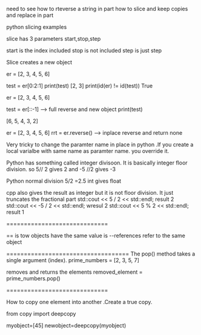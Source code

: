 need to see how to rteverse a string in part
how to slice and keep copies and replace in part


python slicing examples

slice has 3 parameters start,stop,step

start is the index included
stop is not included
step is just step

Slice creates a new object


er = [2, 3, 4, 5, 6]

test = er[0:2:1]
print(test)
[2, 3]
print(id(er) != id(test))
True

er = [2, 3, 4, 5, 6]

test = er[::-1]  --> full reverse and new object
print(test)

[6, 5, 4, 3, 2]

er = [2, 3, 4, 5, 6]
rrt = er.reverse() --> inplace reverse and return none


Very tricky to change the paramter name in place in python
.If you create a local varialbe with same name as paramter name.
you override it.

Python has something called integer divisoon.
It is basically integer floor division.
so 5// 2 gives 2
and -5 //2 gives -3

Python normal division 5/2 =2.5
int gives float

cpp also gives the result as integer but it is not floor division.
It just truncates the fractional part
    std::cout << 5 / 2 << std::endl; result 2
    std::cout << -5 / 2 << std::endl; wresul 2
std::cout << 5 % 2 << std::endl; 
result 1

=============================



== is tow objects have the same value
is --references refer to the same object

===================================
The pop() method takes a single argument (index).
prime_numbers = [2, 3, 5, 7]

removes and returns the elements
removed_element = prime_numbers.pop()

=============================


How to copy one element into another .Create a true copy.

from copy import deepcopy

myobject=[45]
newobject=deepcopy(myobject)

